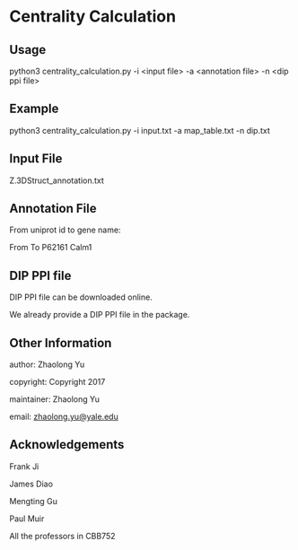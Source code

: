 # Centrality Calculation


## Usage
python3 centrality_calculation.py -i \<input file> -a \<annotation file> -n \<dip ppi file>

## Example
python3 centrality_calculation.py -i input.txt -a map_table.txt -n dip.txt

## Input File
Z.3DStruct_annotation.txt

## Annotation File
From uniprot id to gene name:

From	To
P62161	Calm1

## DIP PPI file
DIP PPI file can be downloaded online. 

We already provide a DIP PPI file in the package.

## Other Information
author:	Zhaolong Yu

copyright:	Copyright 2017

maintainer:	Zhaolong Yu

email:	zhaolong.yu@yale.edu


## Acknowledgements
Frank Ji

James Diao

Mengting Gu

Paul Muir

All the professors in CBB752
